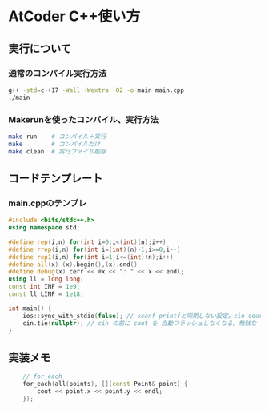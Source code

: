 # AtCoder C++使い方

## 実行について
### 通常のコンパイル実行方法
```bash
g++ -std=c++17 -Wall -Wextra -O2 -o main main.cpp
./main
```

### Makerunを使ったコンパイル、実行方法
```bash
make run    # コンパイル＋実行
make        # コンパイルだけ
make clean  # 実行ファイル削除
```

## コードテンプレート
### main.cppのテンプレ
```cpp
#include <bits/stdc++.h>
using namespace std;

#define rep(i,n) for(int i=0;i<(int)(n);i++)
#define rrep(i,n) for(int i=(int)(n)-1;i>=0;i--)
#define rep1(i,n) for(int i=1;i<=(int)(n);i++)
#define all(x) (x).begin(),(x).end()
#define debug(x) cerr << #x << ": " << x << endl;
using ll = long long;
const int INF = 1e9;
const ll LINF = 1e18;

int main() {
    ios::sync_with_stdio(false); // scanf printfと同期しない設定。cin coutが速くなる
    cin.tie(nullptr); // cin の前に cout を 自動フラッシュしなくなる。無駄な flush を避けて、読み込みが速くなる
}
````

## 実装メモ
```cpp
    // for_each
    for_each(all(points), [](const Point& point) {
        cout << point.x << point.y << endl;
    });
```